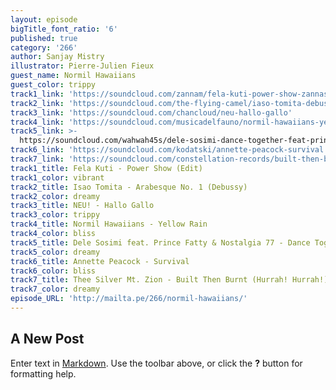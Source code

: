 ```yaml
---
layout: episode
bigTitle_font_ratio: '6'
published: true
category: '266'
author: Sanjay Mistry
illustrator: Pierre-Julien Fieux
guest_name: Normil Hawaiians
guest_color: trippy
track1_link: 'https://soundcloud.com/zannam/fela-kuti-power-show-zannas-secret-arp-edit'
track2_link: 'https://soundcloud.com/the-flying-camel/iaso-tomita-debussy-arabesque'
track3_link: 'https://soundcloud.com/chancloud/neu-hallo-gallo'
track4_link: 'https://soundcloud.com/musicadelfauno/normil-hawaiians-yellow-rain'
track5_link: >-
  https://soundcloud.com/wahwah45s/dele-sosimi-dance-together-feat-prince-fatty-nostalgia-77
track6_link: 'https://soundcloud.com/kodatski/annette-peacock-survival'
track7_link: 'https://soundcloud.com/constellation-records/built-then-burnt-hurrah-hurrah'
track1_title: Fela Kuti - Power Show (Edit)
track1_color: vibrant
track2_title: Isao Tomita - Arabesque No. 1 (Debussy)
track2_color: dreamy
track3_title: NEU! - Hallo Gallo
track3_color: trippy
track4_title: Normil Hawaiians - Yellow Rain
track4_color: bliss
track5_title: Dele Sosimi feat. Prince Fatty & Nostalgia 77 - Dance Together
track5_color: dreamy
track6_title: Annette Peacock - Survival
track6_color: bliss
track7_title: Thee Silver Mt. Zion - Built Then Burnt (Hurrah! Hurrah!)
track7_color: dreamy
episode_URL: 'http://mailta.pe/266/normil-hawaiians/'
---
```

## A New Post

Enter text in [Markdown](http://daringfireball.net/projects/markdown/). Use the toolbar above, or click the **?** button for formatting help.
